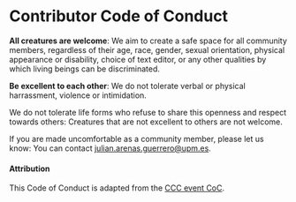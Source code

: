 # Contributor Code of Conduct

**All creatures are welcome**: We aim to create a safe space for all community members, regardless of their age, race, gender, sexual orientation, physical appearance or disability, choice of text editor, or any other qualities by which living beings can be discriminated.

**Be excellent to each other**: We do not tolerate verbal or physical harrassment, violence or intimidation.

We do not tolerate life forms who refuse to share this openness and respect towards others: Creatures that are not excellent to others are not welcome.

If you are made uncomfortable as a community member, please let us know: You can contact [julian.arenas.guerrero@upm.es](mailto:julian.arenas.guerrero@upm.es).

#### Attribution

This Code of Conduct is adapted from the [CCC event CoC](https://www.ccc.de/en/updates/2016/a-reminder-to-be-excellent-to-each-other).
